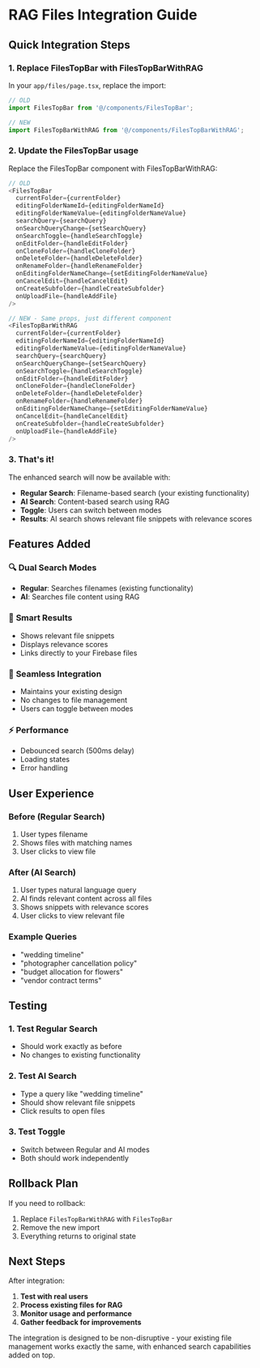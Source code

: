 # RAG Files Integration Guide

## Quick Integration Steps

### 1. Replace FilesTopBar with FilesTopBarWithRAG

In your `app/files/page.tsx`, replace the import:

```typescript
// OLD
import FilesTopBar from '@/components/FilesTopBar';

// NEW
import FilesTopBarWithRAG from '@/components/FilesTopBarWithRAG';
```

### 2. Update the FilesTopBar usage

Replace the FilesTopBar component with FilesTopBarWithRAG:

```typescript
// OLD
<FilesTopBar
  currentFolder={currentFolder}
  editingFolderNameId={editingFolderNameId}
  editingFolderNameValue={editingFolderNameValue}
  searchQuery={searchQuery}
  onSearchQueryChange={setSearchQuery}
  onSearchToggle={handleSearchToggle}
  onEditFolder={handleEditFolder}
  onCloneFolder={handleCloneFolder}
  onDeleteFolder={handleDeleteFolder}
  onRenameFolder={handleRenameFolder}
  onEditingFolderNameChange={setEditingFolderNameValue}
  onCancelEdit={handleCancelEdit}
  onCreateSubfolder={handleCreateSubfolder}
  onUploadFile={handleAddFile}
/>

// NEW - Same props, just different component
<FilesTopBarWithRAG
  currentFolder={currentFolder}
  editingFolderNameId={editingFolderNameId}
  editingFolderNameValue={editingFolderNameValue}
  searchQuery={searchQuery}
  onSearchQueryChange={setSearchQuery}
  onSearchToggle={handleSearchToggle}
  onEditFolder={handleEditFolder}
  onCloneFolder={handleCloneFolder}
  onDeleteFolder={handleDeleteFolder}
  onRenameFolder={handleRenameFolder}
  onEditingFolderNameChange={setEditingFolderNameValue}
  onCancelEdit={handleCancelEdit}
  onCreateSubfolder={handleCreateSubfolder}
  onUploadFile={handleAddFile}
/>
```

### 3. That's it! 

The enhanced search will now be available with:
- **Regular Search**: Filename-based search (your existing functionality)
- **AI Search**: Content-based search using RAG
- **Toggle**: Users can switch between modes
- **Results**: AI search shows relevant file snippets with relevance scores

## Features Added

### 🔍 **Dual Search Modes**
- **Regular**: Searches filenames (existing functionality)
- **AI**: Searches file content using RAG

### 🎯 **Smart Results**
- Shows relevant file snippets
- Displays relevance scores
- Links directly to your Firebase files

### 🎨 **Seamless Integration**
- Maintains your existing design
- No changes to file management
- Users can toggle between modes

### ⚡ **Performance**
- Debounced search (500ms delay)
- Loading states
- Error handling

## User Experience

### Before (Regular Search)
1. User types filename
2. Shows files with matching names
3. User clicks to view file

### After (AI Search)
1. User types natural language query
2. AI finds relevant content across all files
3. Shows snippets with relevance scores
4. User clicks to view relevant file

### Example Queries
- "wedding timeline"
- "photographer cancellation policy"
- "budget allocation for flowers"
- "vendor contract terms"

## Testing

### 1. Test Regular Search
- Should work exactly as before
- No changes to existing functionality

### 2. Test AI Search
- Type a query like "wedding timeline"
- Should show relevant file snippets
- Click results to open files

### 3. Test Toggle
- Switch between Regular and AI modes
- Both should work independently

## Rollback Plan

If you need to rollback:
1. Replace `FilesTopBarWithRAG` with `FilesTopBar`
2. Remove the new import
3. Everything returns to original state

## Next Steps

After integration:
1. **Test with real users**
2. **Process existing files for RAG**
3. **Monitor usage and performance**
4. **Gather feedback for improvements**

The integration is designed to be non-disruptive - your existing file management works exactly the same, with enhanced search capabilities added on top.

